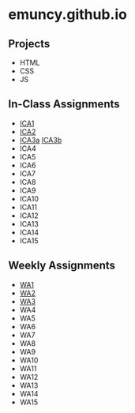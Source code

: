 # emuncy.github.io

## Projects
- HTML
- CSS
- JS
## In-Class Assignments
- [ICA1](https://emuncy.github.io/ica/Ellie%20Muncy%20ICA1%20--%20How%20to%20Search.docx)
- [ICA2](https://emuncy.github.io/ica/Muncy_Ellie%20ICA2%20--%20Exploring%20Directory%20Structures%20(Week%202).docx)
- [ICA3a](https://emuncy.github.io/ica/ica3a.html) [ICA3b](https://emuncy.github.io/ica/ica3-part2/index.html)
- ICA4
- ICA5
- ICA6
- ICA7
- ICA8
- ICA9
- ICA10
- ICA11
- ICA12
- ICA13
- ICA14
- ICA15
## Weekly Assignments
- [WA1](https://emuncy.github.io/wa/wa1.html)
- [WA2](https://emuncy.github.io/wa/wa2.html)
- [WA3](https://emuncy.github.io/wa/wa3.html)
- WA4
- WA5
- WA6
- WA7
- WA8
- WA9
- WA10
- WA11
- WA12
- WA13
- WA14
- WA15
    
